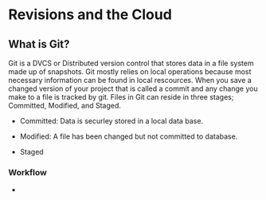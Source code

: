 # Revisions and the Cloud

## What is Git?

Git is a DVCS or Distributed version control that stores data in a file system made up of snapshots. 
Git mostly relies on local operations because most necessary information can be found in local rescources.
When you save a changed version of your project that is called a commit and any change you make to a file is tracked by git.
Files in Git can reside in three stages; Committed, Modified, and Staged.


- Committed: Data is securley stored in a local data base.

- Modified: A file has been changed but not committed to database.

- Staged


### Workflow
-
